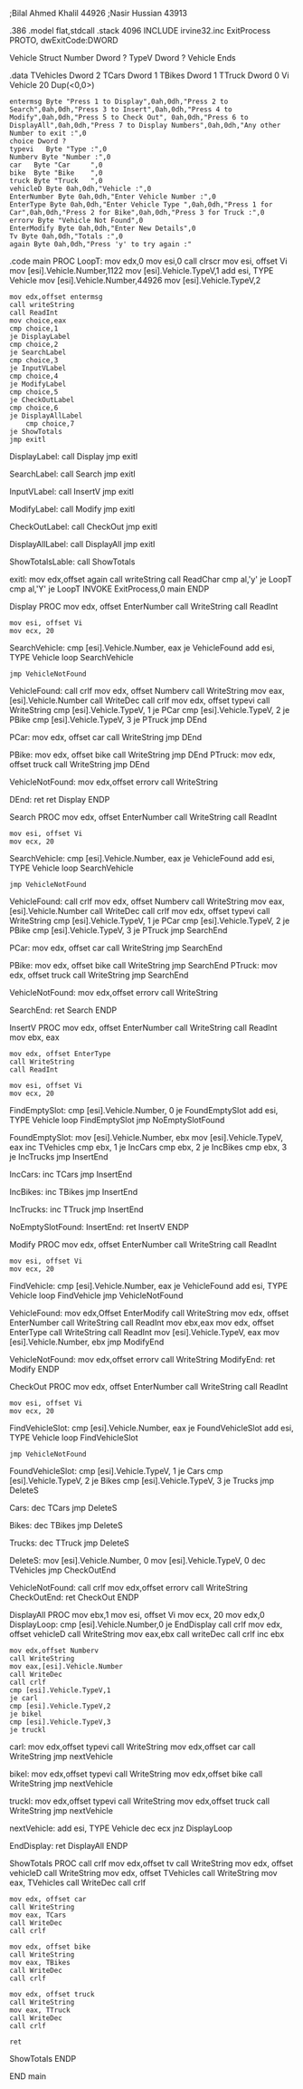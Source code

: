 ;Bilal Ahmed Khalil 44926
;Nasir Hussian      43913

.386
.model flat,stdcall
.stack 4096
INCLUDE irvine32.inc
ExitProcess PROTO, dwExitCode:DWORD

Vehicle Struct
    Number Dword ?
    TypeV Dword ?
Vehicle Ends


.data
    TVehicles Dword 2
    TCars Dword  1
    TBikes Dword 1
    TTruck Dword 0 
    Vi Vehicle 20 Dup(<0,0>)


    entermsg Byte "Press 1 to Display",0ah,0dh,"Press 2 to Search",0ah,0dh,"Press 3 to Insert",0ah,0dh,"Press 4 to Modify",0ah,0dh,"Press 5 to Check Out", 0ah,0dh,"Press 6 to DisplayAll",0ah,0dh,"Press 7 to Display Numbers",0ah,0dh,"Any other Number to exit :",0
    choice Dword ?
    typevi   Byte "Type :",0
    Numberv Byte "Number :",0
    car   Byte "Car     ",0
    bike  Byte "Bike    ",0
    truck Byte "Truck   ",0
    vehicleD Byte 0ah,0dh,"Vehicle :",0
    EnterNumber Byte 0ah,0dh,"Enter Vehicle Number :",0
    EnterType Byte 0ah,0dh,"Enter Vehicle Type ",0ah,0dh,"Press 1 for Car",0ah,0dh,"Press 2 for Bike",0ah,0dh,"Press 3 for Truck :",0
    errorv Byte "Vehicle Not Found",0
    EnterModify Byte 0ah,0dh,"Enter New Details",0
    Tv Byte 0ah,0dh,"Totals :",0
    again Byte 0ah,0dh,"Press 'y' to try again :"

.code
main PROC
LoopT:
    mov edx,0
    mov esi,0
    call clrscr
    mov esi, offset Vi
    mov [esi].Vehicle.Number,1122
    mov [esi].Vehicle.TypeV,1
    add esi, TYPE Vehicle
    mov [esi].Vehicle.Number,44926
    mov [esi].Vehicle.TypeV,2
    
    mov edx,offset entermsg
    call writeString
    call ReadInt
    mov choice,eax
    cmp choice,1
    je DisplayLabel
    cmp choice,2
    je SearchLabel
    cmp choice,3
    je InputVLabel
    cmp choice,4
    je ModifyLabel
    cmp choice,5
    je CheckOutLabel
    cmp choice,6
    je DisplayAllLabel
        cmp choice,7
    je ShowTotals
    jmp exitl

DisplayLabel:
    call Display
    jmp exitl

SearchLabel:
    call Search
    jmp exitl

InputVLabel:
    call InsertV
    jmp exitl

ModifyLabel:
    call Modify
    jmp exitl

CheckOutLabel:
    call CheckOut
    jmp exitl

DisplayAllLabel:
    call DisplayAll
    jmp exitl

ShowTotalsLable:
call ShowTotals

exitl:
mov edx,offset again
call writeString
call ReadChar
cmp al,'y'
je LoopT
cmp al,'Y'
je LoopT
    INVOKE ExitProcess,0
main ENDP





Display PROC
mov edx, offset EnterNumber
    call WriteString
    call ReadInt

    mov esi, offset Vi
    mov ecx, 20
SearchVehicle:
    cmp [esi].Vehicle.Number, eax
    je VehicleFound
    add esi, TYPE Vehicle
    loop SearchVehicle

    jmp VehicleNotFound

VehicleFound:
    call crlf
    mov edx, offset Numberv
    call WriteString
    mov eax, [esi].Vehicle.Number
    call WriteDec
    call crlf
    mov edx, offset typevi
    call WriteString
    cmp [esi].Vehicle.TypeV, 1
    je PCar
    cmp [esi].Vehicle.TypeV, 2
    je PBike
    cmp [esi].Vehicle.TypeV, 3
    je PTruck
    jmp DEnd

PCar:
    mov edx, offset car
    call WriteString
    jmp DEnd

PBike:
    mov edx, offset bike
    call WriteString
    jmp DEnd
PTruck:
    mov edx, offset truck
    call WriteString
    jmp DEnd

VehicleNotFound:
mov edx,offset errorv
call WriteString

DEnd:
    ret
    ret
Display ENDP



Search PROC
    mov edx, offset EnterNumber
    call WriteString
    call ReadInt

    mov esi, offset Vi
    mov ecx, 20
SearchVehicle:
    cmp [esi].Vehicle.Number, eax
    je VehicleFound
    add esi, TYPE Vehicle
    loop SearchVehicle

    jmp VehicleNotFound

VehicleFound:
    call crlf
    mov edx, offset Numberv
    call WriteString
    mov eax, [esi].Vehicle.Number
    call WriteDec
    call crlf
    mov edx, offset typevi
    call WriteString
    cmp [esi].Vehicle.TypeV, 1
    je PCar
    cmp [esi].Vehicle.TypeV, 2
    je PBike
    cmp [esi].Vehicle.TypeV, 3
    je PTruck
    jmp SearchEnd

PCar:
    mov edx, offset car
    call WriteString
    jmp SearchEnd

PBike:
    mov edx, offset bike
    call WriteString
    jmp SearchEnd
PTruck:
    mov edx, offset truck
    call WriteString
    jmp SearchEnd

VehicleNotFound:
mov edx,offset errorv
call WriteString

SearchEnd:
    ret
Search ENDP





InsertV PROC
    mov edx, offset EnterNumber
    call WriteString
    call ReadInt
    mov ebx, eax
    
    mov edx, offset EnterType
    call WriteString
    call ReadInt
    
    mov esi, offset Vi
    mov ecx, 20
FindEmptySlot:
    cmp [esi].Vehicle.Number, 0
    je FoundEmptySlot
    add esi, TYPE Vehicle
    loop FindEmptySlot
    jmp NoEmptySlotFound

FoundEmptySlot:
    mov [esi].Vehicle.Number, ebx
    mov [esi].Vehicle.TypeV, eax
    inc TVehicles
    cmp ebx, 1
    je IncCars
    cmp ebx, 2
    je IncBikes
    cmp ebx, 3
    je IncTrucks
    jmp InsertEnd

IncCars:
    inc TCars
    jmp InsertEnd

IncBikes:
    inc TBikes
    jmp InsertEnd

IncTrucks:
    inc TTruck
    jmp InsertEnd

NoEmptySlotFound:
InsertEnd:
    ret
InsertV ENDP


Modify PROC
    mov edx, offset EnterNumber
    call WriteString
    call ReadInt

    mov esi, offset Vi
    mov ecx, 20
FindVehicle:
    cmp [esi].Vehicle.Number, eax
    je VehicleFound
    add esi, TYPE Vehicle
    loop FindVehicle
    jmp VehicleNotFound

VehicleFound:
mov  edx,Offset EnterModify
    call WriteString
  mov edx, offset EnterNumber
    call WriteString
      call ReadInt
      mov ebx,eax
    mov edx, offset EnterType
    call WriteString
    call ReadInt
    mov [esi].Vehicle.TypeV, eax
        mov [esi].Vehicle.Number, ebx
    jmp ModifyEnd

VehicleNotFound:
mov edx,offset errorv
call WriteString
ModifyEnd:
    ret
Modify ENDP




CheckOut PROC
    mov edx, offset EnterNumber
    call WriteString
    call ReadInt

    mov esi, offset Vi
    mov ecx, 20
FindVehicleSlot:
    cmp [esi].Vehicle.Number, eax
    je FoundVehicleSlot
    add esi, TYPE Vehicle
    loop FindVehicleSlot

    jmp VehicleNotFound

FoundVehicleSlot:
    cmp [esi].Vehicle.TypeV, 1
    je Cars
    cmp [esi].Vehicle.TypeV, 2
    je Bikes
    cmp [esi].Vehicle.TypeV, 3
    je Trucks
    jmp DeleteS

Cars:
    dec TCars
    jmp DeleteS

Bikes:
    dec TBikes
    jmp DeleteS

Trucks:
    dec TTruck
    jmp DeleteS

DeleteS:
    mov [esi].Vehicle.Number, 0
    mov [esi].Vehicle.TypeV, 0
    dec TVehicles
    jmp CheckOutEnd

VehicleNotFound:
call crlf
mov edx,offset errorv
call WriteString
CheckOutEnd:
    ret
CheckOut ENDP






DisplayAll PROC
    mov ebx,1
    mov esi, offset Vi
    mov ecx, 20
    mov edx,0
DisplayLoop:
    cmp [esi].Vehicle.Number,0
    je EndDisplay
    call crlf
    mov edx, offset vehicleD
    call WriteString
    mov eax,ebx
    call writeDec
    call crlf
    inc ebx

    mov edx,offset Numberv
    call WriteString
    mov eax,[esi].Vehicle.Number
    call WriteDec
    call crlf
    cmp [esi].Vehicle.TypeV,1
    je carl
    cmp [esi].Vehicle.TypeV,2
    je bikel
    cmp [esi].Vehicle.TypeV,3
    je truckl

carl:
    mov edx,offset typevi
    call WriteString
    mov edx,offset car
    call WriteString
    jmp nextVehicle

bikel:
    mov edx,offset typevi
    call WriteString
    mov edx,offset bike
    call WriteString
    jmp nextVehicle

truckl:
    mov edx,offset typevi
    call WriteString
    mov edx,offset truck
    call WriteString
    jmp nextVehicle

nextVehicle:
    add esi, TYPE Vehicle
    dec ecx
    jnz DisplayLoop

EndDisplay:
    ret
DisplayAll ENDP

ShowTotals PROC
    call crlf
    mov edx,offset tv
    call WriteString
    mov edx, offset vehicleD
    call WriteString
    mov edx, offset TVehicles
    call WriteString
    mov eax, TVehicles
    call WriteDec
    call crlf

    mov edx, offset car
    call WriteString
    mov eax, TCars
    call WriteDec
    call crlf

    mov edx, offset bike
    call WriteString
    mov eax, TBikes
    call WriteDec
    call crlf

    mov edx, offset truck
    call WriteString
    mov eax, TTruck
    call WriteDec
    call crlf

    ret
ShowTotals ENDP



END main
